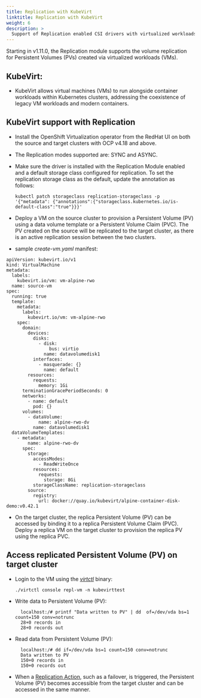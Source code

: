 ```yaml
---
title: Replication with KubeVirt
linktitle: Replication with KubeVirt
weight: 6
description: >
  Support of Replication enabled CSI drivers with virtualized workloads.
---
```


Starting in v1.11.0, the Replication module supports the volume replication for
Persistent Volumes (PVs) created via virtualized workloads (VMs).

## KubeVirt:

- KubeVirt allows virtual machines (VMs) to run alongside container workloads
  within Kubernetes clusters, addressing the coexistence of legacy VM workloads
  and modern containers.

## KubeVirt support with Replication

- Install the OpenShift Virtualization operator from the RedHat UI on both the
  source and target clusters with OCP v4.18 and above.
- The Replication modes supported are: SYNC and ASYNC.

- Make sure the driver is installed with the Replication Module enabled and a
  default storage class configured for replication. To set the replication
  storage class as the default, update the annotation as follows:

  ```
  kubectl patch storageclass replication-storageclass -p '{"metadata": {"annotations":{"storageclass.kubernetes.io/is-default-class":"true"}}}'
  ```

- Deploy a VM on the source cluster to provision a Persistent Volume (PV) using
  a data volume template or a Persistent Volume Claim (PVC). The PV created on
  the source will be replicated to the target cluster, as there is an active
  replication session between the two clusters.

- sample _create-vm.yaml_ manifest:

```
apiVersion: kubevirt.io/v1
kind: VirtualMachine
metadata:
  labels:
    kubevirt.io/vm: vm-alpine-rwo
  name: source-vm
spec:
  running: true
  template:
    metadata:
      labels:
        kubevirt.io/vm: vm-alpine-rwo
    spec:
      domain:
        devices:
          disks:
            - disk:
                bus: virtio
              name: datavolumedisk1
          interfaces:
            - masquerade: {}
              name: default
        resources:
          requests:
            memory: 1Gi
      terminationGracePeriodSeconds: 0
      networks:
        - name: default
          pod: {}
      volumes:
        - dataVolume:
            name: alpine-rwo-dv
          name: datavolumedisk1
  dataVolumeTemplates:
    - metadata:
        name: alpine-rwo-dv
      spec:
        storage:
          accessModes:
            - ReadWriteOnce
          resources:
            requests:
              storage: 8Gi
          storageClassName: replication-storageclass
        source:
          registry:
            url: docker://quay.io/kubevirt/alpine-container-disk-demo:v0.42.1
```

- On the target cluster, the replica Persistent Volume (PV) can be accessed by
  binding it to a replica Persistent Volume Claim (PVC). Deploy a replica VM on
  the target cluster to provision the replica PV using the replica PVC.

## Access replicated Persistent Volume (PV) on target cluster

- Login to the VM using the
  _[virtctl](https://kubevirt.io/user-guide/user_workloads/virtctl_client_tool/)_
  binary:

  ```
  ./virtctl console repl-vm -n kubevirttest
  ```

- Write data to Persistent Volume (PV):

  ```
    localhost:/# printf "Data written to PV" | dd  of=/dev/vda bs=1 count=150 conv=notrunc
    28+0 records in
    28+0 records out
  ```

- Read data from Persistent Volume (PV):
  ```
    localhost:/# dd if=/dev/vda bs=1 count=150 conv=notrunc
    Data written to PV
    150+0 records in
    150+0 records out
  ```
- When a
  [Replication Action](https://dell.github.io/csm-docs/docs/replication/replication-actions/),
  such as a failover, is triggered, the Persistent Volume (PV) becomes
  accessible from the target cluster and can be accessed in the same manner.
